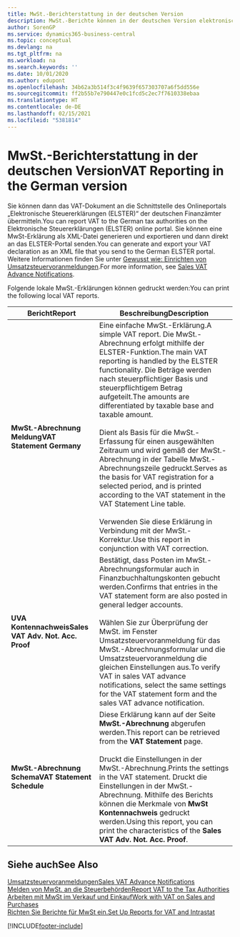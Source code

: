 ```yaml
---
title: MwSt.-Berichterstattung in der deutschen Version
description: MwSt.-Berichte können in der deutschen Version elektronisch an Steuerbehörden übermittelt werden.
author: SorenGP
ms.service: dynamics365-business-central
ms.topic: conceptual
ms.devlang: na
ms.tgt_pltfrm: na
ms.workload: na
ms.search.keywords: ''
ms.date: 10/01/2020
ms.author: edupont
ms.openlocfilehash: 34b62a3b514f3c4f9639f657303707a6f5dd556e
ms.sourcegitcommit: ff2b55b7e790447e0c1fcd5c2ec7f7610338ebaa
ms.translationtype: HT
ms.contentlocale: de-DE
ms.lasthandoff: 02/15/2021
ms.locfileid: "5381814"
---
```

# <a name="vat-reporting-in-the-german-version"></a><span data-ttu-id="18136-103">MwSt.-Berichterstattung in der deutschen Version</span><span class="sxs-lookup"><span data-stu-id="18136-103">VAT Reporting in the German version</span></span>

<span data-ttu-id="18136-104">Sie können dann das VAT-Dokument an die Schnittstelle des Onlineportals „Elektronische Steuererklärungen (ELSTER)“ der deutschen Finanzämter übermitteln.</span><span class="sxs-lookup"><span data-stu-id="18136-104">You can report VAT to the German tax authorities on the Elektronische Steuererklärungen (ELSTER) online portal.</span></span> <span data-ttu-id="18136-105">Sie können eine MwSt-Erklärung als XML-Datei generieren und exportieren und dann direkt an das ELSTER-Portal senden.</span><span class="sxs-lookup"><span data-stu-id="18136-105">You can generate and export your VAT declaration as an XML file that you send to the German ELSTER portal.</span></span> <span data-ttu-id="18136-106">Weitere Informationen finden Sie unter [Gewusst wie: Einrichten von Umsatzsteuervoranmeldungen](how-to-set-up-and-export-sales-vat-advance-notifications.md).</span><span class="sxs-lookup"><span data-stu-id="18136-106">For more information, see [Sales VAT Advance Notifications](how-to-set-up-and-export-sales-vat-advance-notifications.md).</span></span>  

<span data-ttu-id="18136-107">Folgende lokale MwSt.-Erklärungen können gedruckt werden:</span><span class="sxs-lookup"><span data-stu-id="18136-107">You can print the following local VAT reports.</span></span>  

|<span data-ttu-id="18136-108">Bericht</span><span class="sxs-lookup"><span data-stu-id="18136-108">Report</span></span>|<span data-ttu-id="18136-109">Beschreibung</span><span class="sxs-lookup"><span data-stu-id="18136-109">Description</span></span>|  
|------------|---------------------------------------|  
|<span data-ttu-id="18136-110">**MwSt.-Abrechnung Meldung**</span><span class="sxs-lookup"><span data-stu-id="18136-110">**VAT Statement Germany**</span></span>|<span data-ttu-id="18136-111">Eine einfache MwSt.-Erklärung.</span><span class="sxs-lookup"><span data-stu-id="18136-111">A simple VAT report.</span></span> <span data-ttu-id="18136-112">Die MwSt.-Abrechnung erfolgt mithilfe der ELSTER-Funktion.</span><span class="sxs-lookup"><span data-stu-id="18136-112">The main VAT reporting is handled by the ELSTER functionality.</span></span> <span data-ttu-id="18136-113">Die Beträge werden nach steuerpflichtiger Basis und steuerpflichtigem Betrag aufgeteilt.</span><span class="sxs-lookup"><span data-stu-id="18136-113">The amounts are differentiated by taxable base and taxable amount.</span></span><br /><br /> <span data-ttu-id="18136-114">Dient als Basis für die MwSt.-Erfassung für einen ausgewählten Zeitraum und wird gemäß der MwSt.-Abrechnung in der Tabelle MwSt.-Abrechnungszeile gedruckt.</span><span class="sxs-lookup"><span data-stu-id="18136-114">Serves as the basis for VAT registration for a selected period, and is printed according to the VAT statement in the VAT Statement Line table.</span></span><br /><br /> <span data-ttu-id="18136-115">Verwenden Sie diese Erklärung in Verbindung mit der MwSt.-Korrektur.</span><span class="sxs-lookup"><span data-stu-id="18136-115">Use this report in conjunction with VAT correction.</span></span>|  
|<span data-ttu-id="18136-116">**UVA Kontennachweis**</span><span class="sxs-lookup"><span data-stu-id="18136-116">**Sales VAT Adv. Not. Acc. Proof**</span></span>|<span data-ttu-id="18136-117">Bestätigt, dass Posten im MwSt.-Abrechnungsformular auch in Finanzbuchhaltungskonten gebucht werden.</span><span class="sxs-lookup"><span data-stu-id="18136-117">Confirms that entries in the VAT statement form are also posted in general ledger accounts.</span></span><br /><br /> <span data-ttu-id="18136-118">Wählen Sie zur Überprüfung der MwSt. im Fenster Umsatzsteuervoranmeldung für das MwSt.-Abrechnungsformular und die Umsatzsteuervoranmeldung die gleichen Einstellungen aus.</span><span class="sxs-lookup"><span data-stu-id="18136-118">To verify VAT in sales VAT advance notifications, select the same settings for the VAT statement form and the sales VAT advance notification.</span></span>|  
|<span data-ttu-id="18136-119">**MwSt.-Abrechnung Schema**</span><span class="sxs-lookup"><span data-stu-id="18136-119">**VAT Statement Schedule**</span></span>|<span data-ttu-id="18136-120">Diese Erklärung kann auf der Seite **MwSt.-Abrechnung** abgerufen werden.</span><span class="sxs-lookup"><span data-stu-id="18136-120">This report can be retrieved from the **VAT Statement** page.</span></span><br /><br /> <span data-ttu-id="18136-121">Druckt die Einstellungen in der MwSt.-Abrechnung.</span><span class="sxs-lookup"><span data-stu-id="18136-121">Prints the settings in the VAT statement.</span></span> <span data-ttu-id="18136-122">Druckt die Einstellungen in der MwSt.-Abrechnung. Mithilfe des Berichts können die Merkmale von **MwSt Kontennachweis** gedruckt werden.</span><span class="sxs-lookup"><span data-stu-id="18136-122">Using this report, you can print the characteristics of the **Sales VAT Adv. Not. Acc. Proof**.</span></span>|  

## <a name="see-also"></a><span data-ttu-id="18136-123">Siehe auch</span><span class="sxs-lookup"><span data-stu-id="18136-123">See Also</span></span>  
[<span data-ttu-id="18136-124">Umsatzsteuervoranmeldungen</span><span class="sxs-lookup"><span data-stu-id="18136-124">Sales VAT Advance Notifications</span></span>](how-to-set-up-and-export-sales-vat-advance-notifications.md)  
[<span data-ttu-id="18136-125">Melden von MwSt. an die Steuerbehörden</span><span class="sxs-lookup"><span data-stu-id="18136-125">Report VAT to the Tax Authorities</span></span>](../../finance-how-report-vat.md)  
[<span data-ttu-id="18136-126">Arbeiten mit MwSt im Verkauf und Einkauf</span><span class="sxs-lookup"><span data-stu-id="18136-126">Work with VAT on Sales and Purchases</span></span>](../../finance-work-with-vat.md)  
[<span data-ttu-id="18136-127">Richten Sie Berichte für MwSt ein.</span><span class="sxs-lookup"><span data-stu-id="18136-127">Set Up Reports for VAT and Intrastat</span></span>](how-to-set-up-reports-for-vat-and-intrastat.md)


[!INCLUDE[footer-include](../../includes/footer-banner.md)]